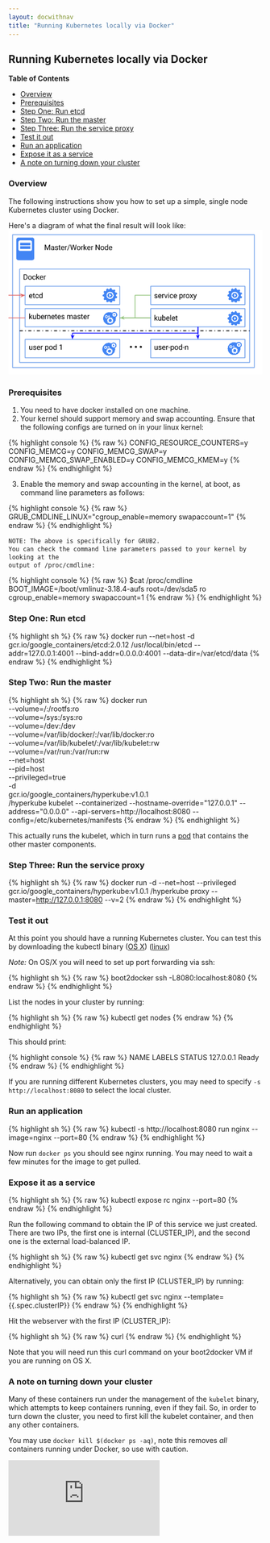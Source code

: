 ```yaml
---
layout: docwithnav
title: "Running Kubernetes locally via Docker"
---
```

<!-- BEGIN MUNGE: UNVERSIONED_WARNING -->


<!-- END MUNGE: UNVERSIONED_WARNING -->
Running Kubernetes locally via Docker
-------------------------------------

**Table of Contents**

- [Overview](#setting-up-a-cluster)
- [Prerequisites](#prerequisites)
- [Step One: Run etcd](#step-one-run-etcd)
- [Step Two: Run the master](#step-two-run-the-master)
- [Step Three: Run the service proxy](#step-three-run-the-service-proxy)
- [Test it out](#test-it-out)
- [Run an application](#run-an-application)
- [Expose it as a service](#expose-it-as-a-service)
- [A note on turning down your cluster](#a-note-on-turning-down-your-cluster)

### Overview

The following instructions show you how to set up a simple, single node Kubernetes cluster using Docker.

Here's a diagram of what the final result will look like:
![Kubernetes Single Node on Docker](k8s-singlenode-docker.png)

### Prerequisites

1. You need to have docker installed on one machine.
2. Your kernel should support memory and swap accounting. Ensure that the
following configs are turned on in your linux kernel:

{% highlight console %}
{% raw %}
    CONFIG_RESOURCE_COUNTERS=y
    CONFIG_MEMCG=y
    CONFIG_MEMCG_SWAP=y
    CONFIG_MEMCG_SWAP_ENABLED=y
    CONFIG_MEMCG_KMEM=y
{% endraw %}
{% endhighlight %}

3. Enable the memory and swap accounting in the kernel, at boot, as command line
parameters as follows:

{% highlight console %}
{% raw %}
    GRUB_CMDLINE_LINUX="cgroup_enable=memory swapaccount=1"
{% endraw %}
{% endhighlight %}

    NOTE: The above is specifically for GRUB2.
    You can check the command line parameters passed to your kernel by looking at the
    output of /proc/cmdline:

{% highlight console %}
{% raw %}
    $cat /proc/cmdline
    BOOT_IMAGE=/boot/vmlinuz-3.18.4-aufs root=/dev/sda5 ro cgroup_enable=memory
    swapaccount=1
{% endraw %}
{% endhighlight %}

### Step One: Run etcd

{% highlight sh %}
{% raw %}
docker run --net=host -d gcr.io/google_containers/etcd:2.0.12 /usr/local/bin/etcd --addr=127.0.0.1:4001 --bind-addr=0.0.0.0:4001 --data-dir=/var/etcd/data
{% endraw %}
{% endhighlight %}

### Step Two: Run the master

{% highlight sh %}
{% raw %}
docker run \
    --volume=/:/rootfs:ro \
    --volume=/sys:/sys:ro \
    --volume=/dev:/dev \
    --volume=/var/lib/docker/:/var/lib/docker:ro \
    --volume=/var/lib/kubelet/:/var/lib/kubelet:rw \
    --volume=/var/run:/var/run:rw \
    --net=host \
    --pid=host \
    --privileged=true \
    -d \
    gcr.io/google_containers/hyperkube:v1.0.1 \
    /hyperkube kubelet --containerized --hostname-override="127.0.0.1" --address="0.0.0.0" --api-servers=http://localhost:8080 --config=/etc/kubernetes/manifests
{% endraw %}
{% endhighlight %}

This actually runs the kubelet, which in turn runs a [pod](../user-guide/pods.html) that contains the other master components.

### Step Three: Run the service proxy

{% highlight sh %}
{% raw %}
docker run -d --net=host --privileged gcr.io/google_containers/hyperkube:v1.0.1 /hyperkube proxy --master=http://127.0.0.1:8080 --v=2
{% endraw %}
{% endhighlight %}

### Test it out

At this point you should have a running Kubernetes cluster.  You can test this by downloading the kubectl
binary
([OS X](https://storage.googleapis.com/kubernetes-release/release/v1.0.1/bin/darwin/amd64/kubectl))
([linux](https://storage.googleapis.com/kubernetes-release/release/v1.0.1/bin/linux/amd64/kubectl))

*Note:*
On OS/X you will need to set up port forwarding via ssh:

{% highlight sh %}
{% raw %}
boot2docker ssh -L8080:localhost:8080
{% endraw %}
{% endhighlight %}

List the nodes in your cluster by running:

{% highlight sh %}
{% raw %}
kubectl get nodes
{% endraw %}
{% endhighlight %}

This should print:

{% highlight console %}
{% raw %}
NAME        LABELS    STATUS
127.0.0.1   <none>    Ready
{% endraw %}
{% endhighlight %}

If you are running different Kubernetes clusters, you may need to specify `-s http://localhost:8080` to select the local cluster.

### Run an application

{% highlight sh %}
{% raw %}
kubectl -s http://localhost:8080 run nginx --image=nginx --port=80
{% endraw %}
{% endhighlight %}

Now run `docker ps` you should see nginx running.  You may need to wait a few minutes for the image to get pulled.

### Expose it as a service

{% highlight sh %}
{% raw %}
kubectl expose rc nginx --port=80
{% endraw %}
{% endhighlight %}

Run the following command to obtain the IP of this service we just created. There are two IPs, the first one is internal (CLUSTER_IP), and the second one is the external load-balanced IP.

{% highlight sh %}
{% raw %}
kubectl get svc nginx
{% endraw %}
{% endhighlight %}

Alternatively, you can obtain only the first IP (CLUSTER_IP) by running:

{% highlight sh %}
{% raw %}
kubectl get svc nginx --template={{.spec.clusterIP}}
{% endraw %}
{% endhighlight %}

Hit the webserver with the first IP (CLUSTER_IP):

{% highlight sh %}
{% raw %}
curl <insert-cluster-ip-here>
{% endraw %}
{% endhighlight %}

Note that you will need run this curl command on your boot2docker VM if you are running on OS X.

### A note on turning down your cluster

Many of these containers run under the management of the `kubelet` binary, which attempts to keep containers running, even if they fail.  So, in order to turn down
the cluster, you need to first kill the kubelet container, and then any other containers.

You may use `docker kill $(docker ps -aq)`, note this removes _all_ containers running under Docker, so use with caution.



<!-- BEGIN MUNGE: IS_VERSIONED -->
<!-- TAG IS_VERSIONED -->
<!-- END MUNGE: IS_VERSIONED -->


<!-- BEGIN MUNGE: GENERATED_ANALYTICS -->
[![Analytics](https://kubernetes-site.appspot.com/UA-36037335-10/GitHub/docs/getting-started-guides/docker.md?pixel)]()
<!-- END MUNGE: GENERATED_ANALYTICS -->

